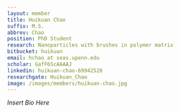 ```yaml
---
layout: member
title: Huikuan Chao
suffix: M.S.
abbrev: Chao
position: PhD Student
research: Nanoparticles with brushes in polymer matrix
bitbucket: huikuan
email: hchao at seas.upenn.edu
scholar: GafF6ScAAAAJ
linkedin: huikuan-chao-69942528
researchgate: Huikuan_Chao
image: /images/members/huikuan-chao.jpg
---
```


*Insert Bio Here*
